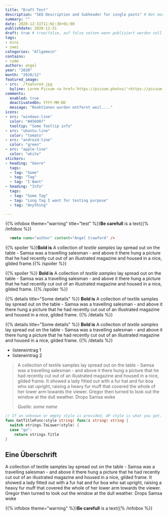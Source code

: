 ```yaml
---
title: "Draft Test"
description: "SEO Description and Subheader for single posts" # Not more than 160 characters!
summary: ""
date: 2020-12-31T11:02:30+01:00
publishdate: 2020-12-31
draft: true # true/false, auf false setzen wenn publiziert werden soll
tags:
- eins
- zwei
categories: "Allgemein"
contains:
- code
authors: angel
year: "2020"
month: "2020/12"
featured_image:
- src: ./featured.jpg
  byline: Lorem Picsum <a href='https://picsum.photos/'>https://picsum.photos/</a>
comments:
  enabled: true
  deactivatedOn: YYYY-MM-DD
  message: "Reaktionen wurden entfernt weil...."
icons:
- src: "windows-line"
  color: "#456987"
  tooltip: "Some Tooltip info"
- src: "ubuntu-line"
  color: "tomato"
- src: "android-line"
  color: "green"
- src: "apple-line"
  color: "white"
stickers:
- heading: "Genre"
  tags:
  - tag: "Some"
  - tag: "Tag"
  - tag: "I Want"
- heading: "Info"
  tags:
  - tag: "Some Tag"
  - tag: "Long Tag I want for testing purpose"
  - tag: "Anything"

---
```


{{% infobox theme="warning" title="test" %}}**Be carefull** is a text{{% /infobox %}}

```html
  <meta name="author" content="Angel Crawford" />
```

{{% spoiler %}}**Bold is** A collection of *textile samples* lay spread out on the table - Samsa was a travelling salesman - and above it there hung a picture that he had recently cut out of an illustrated magazine and housed in a nice, gilded frame.{{% /spoiler %}}

{{% spoiler %}}
  **Bold is** A collection of *textile samples* lay spread out on the table - Samsa was a travelling salesman - and above it there hung a picture that he had recently cut out of an illustrated magazine and housed in a nice, gilded frame.
{{% /spoiler %}}


{{% details title="Some details" %}}
  **Bold is** A collection of textile samples lay spread out on the table - Samsa was a travelling salesman - and above it there hung a picture that he had recently cut out of an illustrated magazine and housed in a nice, gilded frame.
{{% /details %}}

{{% details title="Some details" %}}
  **Bold is** A collection of *textile samples* lay spread out on the table - Samsa was a travelling salesman - and above it there hung a picture that he had recently cut out of an illustrated magazine and housed in a nice, gilded frame.
{{% /details %}}

* listeneintrag 1
* listeneintrag 2

> A collection of textile samples lay spread out on the table - Samsa was a travelling salesman - and above it there hung a picture that he had recently cut out of an illustrated magazine and housed in a nice, gilded frame. It showed a lady fitted out with a fur hat and fur boa who sat upright, raising a heavy fur muff that covered the whole of her lower arm towards the viewer. Gregor then turned to look out the window at the dull weather. Drops Samsa woke
> 
> *Quelle: some name*

```go {linenos=table,hl_lines=[8,"15-17"],linenostart=188}
// If an unknown or empty style is provided, AP style is what you get.
func GetTitleFunc(style string) func(s string) string {
  switch strings.ToLower(style) {
  case "go":
    return strings.Title
}
```
<!--start-summary-->
## Eine Überschrift
A collection of textile samples lay spread out on the table - Samsa was a travelling salesman - and above it there hung a picture that he had recently cut out of an illustrated magazine and housed in a nice, gilded frame. It showed a lady fitted out with a fur hat and fur boa who sat upright, raising a heavy fur muff that covered the whole of her lower arm towards the viewer. Gregor then turned to look out the window at the dull weather. Drops Samsa woke

{{% infobox theme="warning" %}}**Be carefull** is a text{{% /infobox %}}
